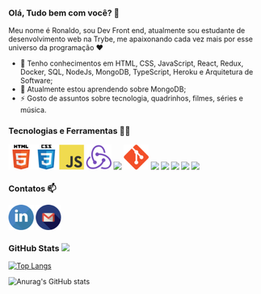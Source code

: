 ### Olá, Tudo bem com você? 👋

Meu nome é Ronaldo, sou Dev Front end, atualmente sou estudante de desenvolvimento web na Trybe, me apaixonando cada vez mais por esse universo da programação :heart:

- 🔭 Tenho conhecimentos em HTML, CSS, JavaScript, React, Redux, Docker, SQL, NodeJs, MongoDB, TypeScript, Heroku e Arquitetura de Software;
- 🌱 Atualmente estou aprendendo sobre MongoDB;
- ⚡ Gosto de assuntos sobre tecnologia, quadrinhos, filmes, séries e música.

### Tecnologias e Ferramentas :technologist:
<img src="https://raw.githubusercontent.com/devicons/devicon/master/icons/html5/html5-original-wordmark.svg" heigth="100" width="50"/><img src="https://raw.githubusercontent.com/devicons/devicon/master/icons/css3/css3-original-wordmark.svg" heigth="100" width="50"/><img src="https://raw.githubusercontent.com/devicons/devicon/master/icons/javascript/javascript-original.svg" heigth="100" width="50"/>  <img src="https://raw.githubusercontent.com/devicons/devicon/master/icons/redux/redux-original.svg" heigth="100" width="50"/>  <img src="https://camo.githubusercontent.com/e84431cfbd9f7c44b1c20da1dde8ad407cbc31174844a428074d1e3b43faab8b/68747470733a2f2f63646e2e6a7364656c6976722e6e65742f67682f64657669636f6e732f64657669636f6e2f69636f6e732f72656163742f72656163742d6f726967696e616c2d776f72646d61726b2e737667" heigth="100" width="50"/>  <img src="https://raw.githubusercontent.com/devicons/devicon/master/icons/git/git-original.svg" heigth="100" width="50"/>
            <img src="https://cdn.jsdelivr.net/gh/devicons/devicon/icons/docker/docker-original-wordmark.svg" heigth="100" width="50"/>
            <img src="https://cdn.jsdelivr.net/gh/devicons/devicon/icons/mysql/mysql-original-wordmark.svg" heigth="100" width="50"/>
            <img src="https://cdn.jsdelivr.net/gh/devicons/devicon/icons/nodejs/nodejs-original-wordmark.svg" heigth="100" width="50"/>
            <img src="https://cdn.jsdelivr.net/gh/devicons/devicon/icons/heroku/heroku-original-wordmark.svg" heigth="100" width="50"/>
            <img src="https://cdn.jsdelivr.net/gh/devicons/devicon/icons/tailwindcss/tailwindcss-original-wordmark.svg" heigth="100" width="50"/>
          
          
          
          
          

### Contatos 📫
[<img src="https://raw.githubusercontent.com/GabrielCoruja/GabrielCoruja/master/images/linkedin.png" heigth="50" width="50"/>](https://www.linkedin.com/in/ronaldo-carlos-ferreira-9a8b48219/)  [<img src="https://raw.githubusercontent.com/GabrielCoruja/GabrielCoruja/master/images/gmail.png" heigth="50" width="50"/>](https://mail.google.com/mail/u/0/?tab=rm&ogbl#inbox)

### GitHub Stats <img src="https://cdn.jsdelivr.net/gh/devicons/devicon/icons/github/github-original.svg" heigth="40" width="20"/>
 [![Top Langs](https://github-readme-stats.vercel.app/api/top-langs/?username=ronaferr&layout=compact)](https://github.com/anuraghazra/github-readme-stats)
 
![Anurag's GitHub stats](https://github-readme-stats.vercel.app/api?username=ronaferr&show_icons=true&theme=radical)

<!--
**ronaferr/ronaferr** is a ✨ _special_ ✨ repository because its `README.md` (this file) appears on your GitHub profile.

Here are some ideas to get you started:

- 🔭 I’m currently working on ...
- 🌱 I’m currently learning ...
- 👯 I’m looking to collaborate on ...
- 🤔 I’m looking for help with ...
- 💬 Ask me about ...
- 📫 How to reach me: ...
- 😄 Pronouns: ...
- ⚡ Fun fact: ...
-->
